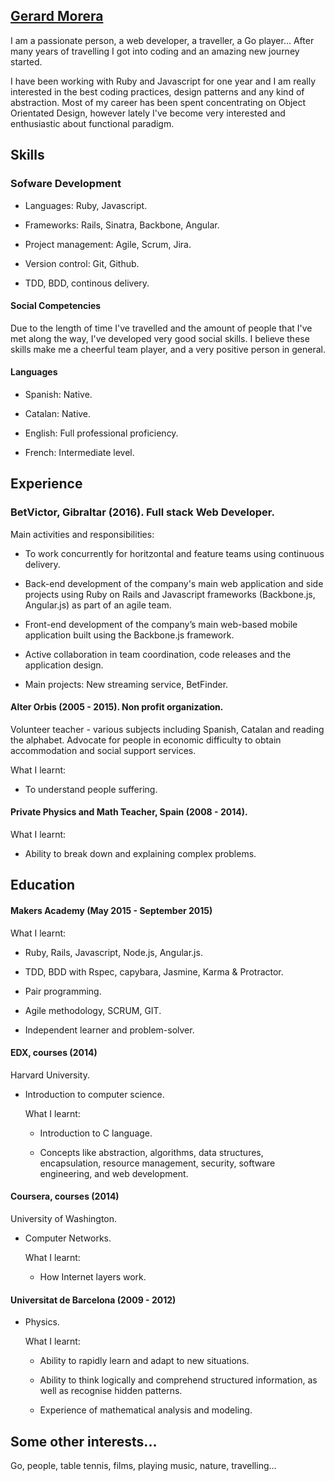 ## [Gerard Morera](https://github.com/gerard-morera/CV)

I am a passionate person, a web developer, a traveller, a Go player... After many years of travelling I got into coding and an amazing new journey started. 

I have been working with Ruby and Javascript for one year and I am really interested in the best coding practices, design patterns and any kind of abstraction. Most of my career has been spent concentrating on Object Orientated Design, however lately I've become very interested and enthusiastic about functional paradigm.

## Skills

### Sofware Development

- Languages: Ruby, Javascript.

- Frameworks: Rails, Sinatra, Backbone, Angular.

- Project management: Agile, Scrum, Jira.

- Version control: Git, Github.

- TDD, BDD, continous delivery.

#### Social Competencies

Due to the length of time I've travelled and the amount of people that I've met along the way, I've developed very good social skills. I believe these skills make me a cheerful team player, and a very positive person in general.

#### Languages

- Spanish: Native.

- Catalan: Native.
 
- English: Full professional proficiency.
 
- French:  Intermediate level.

## Experience

### BetVictor, Gibraltar (2016). Full stack Web Developer.

   Main activities and responsibilities:
  
  - To work concurrently for horitzontal and feature teams using continuous delivery.
  
  - Back-end development of the company's main web application and side projects using Ruby on Rails and Javascript frameworks (Backbone.js, Angular.js) as part of an agile team.
  
  - Front-end development of the company’s main web-based mobile application built using the Backbone.js framework.
  
  - Active collaboration in team coordination, code releases and the application design.
  
  - Main projects: New streaming service, BetFinder.

#### Alter Orbis (2005 - 2015). Non profit organization.
  Volunteer teacher - various subjects including Spanish, Catalan and reading the alphabet.
  Advocate for people in economic difficulty to obtain accommodation and social support services.

  What I learnt:
  
   - To understand people suffering.

#### Private Physics and Math Teacher, Spain (2008 - 2014).

   What I learnt:
   
   - Ability to break down and explaining complex problems.

## Education

#### Makers Academy (May 2015 - September 2015)

  What I learnt:
   
   - Ruby, Rails, Javascript, Node.js, Angular.js.
   
   - TDD, BDD with Rspec, capybara, Jasmine, Karma & Protractor.
   
   - Pair programming.
   
   - Agile methodology, SCRUM, GIT.
   
   - Independent learner and problem-solver.
 
#### EDX, courses (2014)
Harvard University.

- Introduction to computer science.

  What I learnt:
 
   - Introduction to C language.
 
   - Concepts like abstraction, algorithms, data structures, encapsulation, resource management, security,          software engineering, and web development.

#### Coursera, courses (2014)
University of Washington.

- Computer Networks.

  What I learnt:
   - How Internet layers work.

#### Universitat de Barcelona (2009 - 2012)

- Physics.

  What I learnt:
  
   - Ability to rapidly learn and adapt to new situations.
 
   - Ability to think logically and comprehend structured information, as well as recognise hidden patterns.
 
   - Experience of mathematical analysis and modeling.


## Some other interests...
 
 Go, people, table tennis, films, playing music, nature, travelling...


